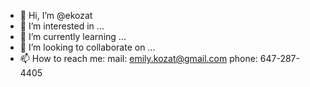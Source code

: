 - 👋 Hi, I’m @ekozat
- 👀 I’m interested in ...
- 🌱 I’m currently learning ...
- 💞️ I’m looking to collaborate on ...
- 📫 How to reach me:
   mail: emily.kozat@gmail.com
   phone: 647-287-4405
   
   

<!---
ekozat/ekozat is a ✨ special ✨ repository because its `README.md` (this file) appears on your GitHub profile.
You can click the Preview link to take a look at your changes.
--->
